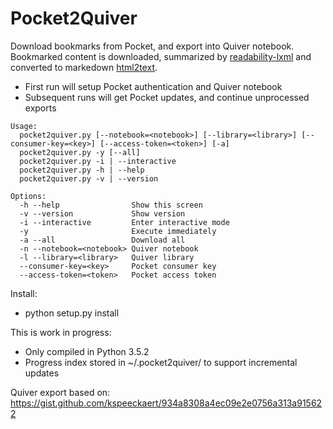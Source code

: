 # Pocket2Quiver

Download bookmarks from Pocket, and export into Quiver notebook.
Bookmarked content is downloaded, summarized by [readability-lxml](https://github.com/predatell/python-readability-lxml) and converted to markedown [html2text](https://github.com/Alir3z4/html2text/).

* First run will setup Pocket authentication and Quiver notebook
* Subsequent runs will get Pocket updates, and continue unprocessed exports 

```
Usage:
  pocket2quiver.py [--notebook=<notebook>] [--library=<library>] [--consumer-key=<key>] [--access-token=<token>] [-a]
  pocket2quiver.py -y [--all]
  pocket2quiver.py -i | --interactive
  pocket2quiver.py -h | --help
  pocket2quiver.py -v | --version

Options:
  -h --help                Show this screen
  -v --version             Show version
  -i --interactive         Enter interactive mode
  -y                       Execute immediately
  -a --all                 Download all
  -n --notebook=<notebook> Quiver notebook
  -l --library=<library>   Quiver library
  --consumer-key=<key>     Pocket consumer key    
  --access-token=<token>   Pocket access token
```
Install:
- python setup.py install

This is work in progress:
- Only compiled in Python 3.5.2
- Progress index stored in ~/.pocket2quiver/ to support incremental updates


Quiver export based on:
https://gist.github.com/kspeeckaert/934a8308a4ec09e2e0756a313a915622


